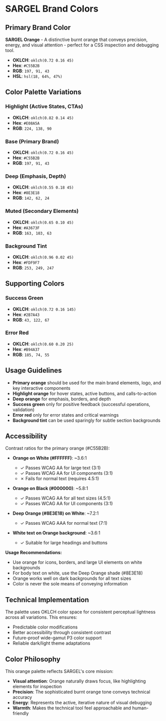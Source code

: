 # SARGEL Brand Colors

## Primary Brand Color

**SARGEL Orange** - A distinctive burnt orange that conveys precision, energy, and visual attention - perfect for a CSS inspection and debugging tool.

- **OKLCH**: `oklch(0.72 0.16 45)`
- **Hex**: `#C55B2B`
- **RGB**: `197, 91, 43`
- **HSL**: `hsl(18, 64%, 47%)`

## Color Palette Variations

### Highlight (Active States, CTAs)
- **OKLCH**: `oklch(0.82 0.14 45)`
- **Hex**: `#E08A5A`
- **RGB**: `224, 138, 90`

### Base (Primary Brand)
- **OKLCH**: `oklch(0.72 0.16 45)`
- **Hex**: `#C55B2B`
- **RGB**: `197, 91, 43`

### Deep (Emphasis, Depth)
- **OKLCH**: `oklch(0.55 0.18 45)`
- **Hex**: `#8E3E18`
- **RGB**: `142, 62, 24`

### Muted (Secondary Elements)
- **OKLCH**: `oklch(0.65 0.10 45)`
- **Hex**: `#A3673F`
- **RGB**: `163, 103, 63`

### Background Tint
- **OKLCH**: `oklch(0.96 0.02 45)`
- **Hex**: `#FDF9F7`
- **RGB**: `253, 249, 247`

## Supporting Colors

### Success Green
- **OKLCH**: `oklch(0.72 0.16 145)`
- **Hex**: `#2B7A43`
- **RGB**: `43, 122, 67`

### Error Red
- **OKLCH**: `oklch(0.60 0.20 25)`
- **Hex**: `#B94A37`
- **RGB**: `185, 74, 55`

## Usage Guidelines

- **Primary orange** should be used for the main brand elements, logo, and key interactive components
- **Highlight orange** for hover states, active buttons, and calls-to-action
- **Deep orange** for emphasis, borders, and depth
- **Success green** only for positive feedback (successful operations, validation)
- **Error red** only for error states and critical warnings
- **Background tint** can be used sparingly for subtle section backgrounds

## Accessibility

Contrast ratios for the primary orange (#C55B2B):
- **Orange on White (#FFFFFF)**: ~3.6:1
  - ✓ Passes WCAG AA for large text (3:1)
  - ✓ Passes WCAG AA for UI components (3:1)
  - ✗ Fails for normal text (requires 4.5:1)

- **Orange on Black (#000000)**: ~5.8:1
  - ✓ Passes WCAG AA for all text sizes (4.5:1)
  - ✓ Passes WCAG AA for UI components (3:1)

- **Deep Orange (#8E3E18) on White**: ~7.2:1
  - ✓ Passes WCAG AAA for normal text (7:1)

- **White text on Orange background**: ~3.6:1
  - ✓ Suitable for large headings and buttons

**Usage Recommendations:**
- Use orange for icons, borders, and large UI elements on white backgrounds
- For body text on white, use the Deep Orange shade (#8E3E18)
- Orange works well on dark backgrounds for all text sizes
- Color is never the sole means of conveying information

## Technical Implementation

The palette uses OKLCH color space for consistent perceptual lightness across all variations. This ensures:
- Predictable color modifications
- Better accessibility through consistent contrast
- Future-proof wide-gamut P3 color support
- Reliable dark/light theme adaptations

## Color Philosophy

This orange palette reflects SARGEL's core mission:
- **Visual attention**: Orange naturally draws focus, like highlighting elements for inspection
- **Precision**: The sophisticated burnt orange tone conveys technical accuracy
- **Energy**: Represents the active, iterative nature of visual debugging
- **Warmth**: Makes the technical tool feel approachable and human-friendly